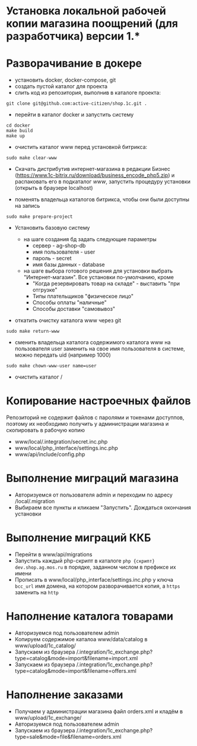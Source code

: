 Установка локальной рабочей копии магазина поощрений (для разработчика) версии
1.*
=====================

# Разворачивание в докере

+ установить docker, docker-compose, git
+ создать пустой каталог для проекта
+ слить код из репозитория, выполнив в каталоге проекта:
```
git clone git@github.com:active-citizen/shop.1c.git .
```

+ перейти в каталог docker и запустить систему
```
cd docker
make build
make up
```

+ очистить каталог www перед установкой битрикса:
```
sudo make clear-www
```

+ Скачать дистрибутив интернет-магазина в редакции Бизнес
(https://www.1c-bitrix.ru/download/business_encode_php5.zip)
и распаковать его в подкаталог *www*, запустить процедуру установки
(открыть в браузере localhost)

+ поменять владельца каталогов битрикса, чтобы они были доступны на запись
```
sudo make prepare-project
```

+ Установить базовую систему
	- на шаге создания бд задать следующие параметры
		- сервер - ag-shop-db
		- имя пользователя - user
		- пароль - secret 
		- имя базы данных - database
	- на шаге выбора готового решения для установки
	выбрать "Интернет-магазин". Все установки по-умолчанию, кроме 
    	- "Когда резервировать товар на складе" - выставить "при отгрузке"
    	- Типы плательщиков "физическое лицо"
    	- Способы оплаты "наличные"
    	- Способы доставки "самовывоз"

+ откатить очистку каталога www через git
```
sudo make return-www
```

+ сменить владельца каталога содержимого каталога www на пользователя
user заменить на свое имя пользователя в системе, можно передать uid (например 1000)
```
sudo make chown-www-user name=user
```

+ очистить каталог /
# Копирование настроечных файлов
Репозиторий не содержит файлов с паролями и токенами доступпов, поэтому их
необходимо получить у администрации магазина и скопировать в рабочую копию
+ www/local/.integration/secret.inc.php
+ www/local/php_interface/settings.inc.php
+ www/api/include/config.php

# Выполнение миграций магазина
+ Авторизуемся от пользователя admin и переходим по адресу /local/.migration
+ Выбираем все пункты и кликаем "Запустить". Дождаться окончания установки

# Выполнение миграций ККБ
+ Перейти в www/api/migrations
+ Запустить каждый php-скрипт в каталоге `php {скрипт} dev.shop.ag.mos.ru` в порядке, заданном числом в префиксе их имени
+ Прописать в www/local/php_interface/settings.inc.php у ключа `bcc_url` имя домена, на котором разворачивается копия, а `https` заменить на `http`

# Наполнение каталога товарами
+ Авторизуемся под пользователем admin
+ Копируем содержимое каталоа www/data/catalog в www/upload/1c_catalog/
+ Запускаем из браузера /.integration/1c_exchange.php?type=catalog&mode=import&filename=import.xml
+ Запускаем из браузера /.integration/1c_exchange.php?type=catalog&mode=import&filename=offers.xml

# Наполнение заказами
+ Получаем у администрации магазина файл orders.xml и кладём в www/upload/1c_exchange/
+ Авторизуемся под пользователем admin
+ Запускаем из браузера /.integration/1c_exchange.php?type=sale&mode=file&filename=orders.xml




